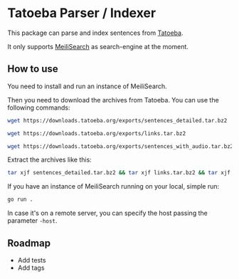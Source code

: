 # Tatoeba Parser / Indexer

This package can parse and index sentences from [Tatoeba](https://tatoeba.org).

It only supports [MeiliSearch](https://www.meilisearch.com) as search-engine at the moment.

## How to use

You need to install and run an instance of MeiliSearch.

Then you need to download the archives from Tatoeba. You can use the following commands:

```bash
wget https://downloads.tatoeba.org/exports/sentences_detailed.tar.bz2
```

```bash
wget https://downloads.tatoeba.org/exports/links.tar.bz2
```

```bash
wget https://downloads.tatoeba.org/exports/sentences_with_audio.tar.bz2
```

Extract the archives like this:

```bash
tar xjf sentences_detailed.tar.bz2 && tar xjf links.tar.bz2 && tar xjf sentences_with_audio.tar.bz2
```

If you have an instance of MeiliSearch running on your local, simple run:

```bash
go run .
```

In case it's on a remote server, you can specify the host passing the parameter `-host`.

## Roadmap

* Add tests
* Add tags
